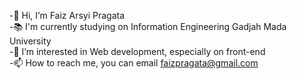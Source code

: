 -👋 Hi, I’m Faiz Arsyi Pragata
<br/>
-📚 I'm currently studying on Information Engineering Gadjah Mada University
<br/>
-👀 I’m interested in Web development, especially on front-end
<br/>
-📫 How to reach me, you can email faizpragata@gmail.com
<br/>
<!---
FaizArsyiP/FaizArsyiP is a ✨ special ✨ repository because its `README.md` (this file) appears on your GitHub profile.
You can click the Preview link to take a look at your changes.
--->
